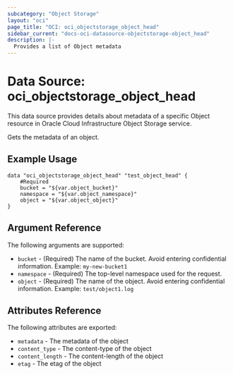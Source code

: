 ```yaml
---
subcategory: "Object Storage"
layout: "oci"
page_title: "OCI: oci_objectstorage_object_head"
sidebar_current: "docs-oci-datasource-objectstorage-object_head"
description: |-
  Provides a list of Object metadata
---
```


# Data Source: oci_objectstorage_object_head
This data source provides details about metadata of a specific Object resource in Oracle Cloud Infrastructure Object Storage service.

Gets the metadata of an object.

## Example Usage

```hcl
data "oci_objectstorage_object_head" "test_object_head" {
	#Required
	bucket = "${var.object_bucket}"
	namespace = "${var.object_namespace}"
	object = "${var.object_object}"
}
```

## Argument Reference

The following arguments are supported:

* `bucket` - (Required) The name of the bucket. Avoid entering confidential information. Example: `my-new-bucket1` 
* `namespace` - (Required) The top-level namespace used for the request.
* `object` - (Required) The name of the object. Avoid entering confidential information. Example: `test/object1.log` 


## Attributes Reference

The following attributes are exported:
 
* `metadata` - The metadata of the object
* `content_type` - The content-type of the object
* `content_length` - The content-length of the object
* `etag` - The etag of the object

